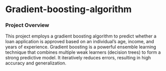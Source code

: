 # Gradient-boosting-algorithm
### Project Overview
This project employs a gradient boosting algorithm to predict whether a loan application is approved based on an individual’s age, income, and years of experience. Gradient boosting is a powerful ensemble learning technique that combines multiple weak learners (decision trees) to form a strong predictive model. It iteratively reduces errors, resulting in high accuracy and generalization.

